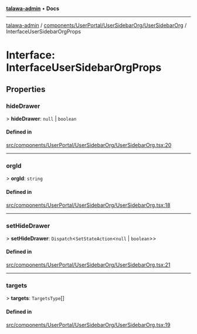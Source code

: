 [**talawa-admin**](../../../../../README.md) • **Docs**

***

[talawa-admin](../../../../../modules.md) / [components/UserPortal/UserSidebarOrg/UserSidebarOrg](../README.md) / InterfaceUserSidebarOrgProps

# Interface: InterfaceUserSidebarOrgProps

## Properties

### hideDrawer

\> **hideDrawer**: `null` \| `boolean`

#### Defined in

[src/components/UserPortal/UserSidebarOrg/UserSidebarOrg.tsx:20](https://github.com/PalisadoesFoundation/talawa-admin/blob/7a991b3aa824070bd53d6367f1ce7f072321af88/src/components/UserPortal/UserSidebarOrg/UserSidebarOrg.tsx#L20)

***

### orgId

\> **orgId**: `string`

#### Defined in

[src/components/UserPortal/UserSidebarOrg/UserSidebarOrg.tsx:18](https://github.com/PalisadoesFoundation/talawa-admin/blob/7a991b3aa824070bd53d6367f1ce7f072321af88/src/components/UserPortal/UserSidebarOrg/UserSidebarOrg.tsx#L18)

***

### setHideDrawer

\> **setHideDrawer**: `Dispatch`\<`SetStateAction`\<`null` \| `boolean`\>\>

#### Defined in

[src/components/UserPortal/UserSidebarOrg/UserSidebarOrg.tsx:21](https://github.com/PalisadoesFoundation/talawa-admin/blob/7a991b3aa824070bd53d6367f1ce7f072321af88/src/components/UserPortal/UserSidebarOrg/UserSidebarOrg.tsx#L21)

***

### targets

\> **targets**: `TargetsType`[]

#### Defined in

[src/components/UserPortal/UserSidebarOrg/UserSidebarOrg.tsx:19](https://github.com/PalisadoesFoundation/talawa-admin/blob/7a991b3aa824070bd53d6367f1ce7f072321af88/src/components/UserPortal/UserSidebarOrg/UserSidebarOrg.tsx#L19)
